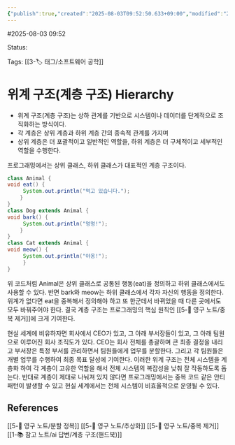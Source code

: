 ```yaml
---
{"publish":true,"created":"2025-08-03T09:52:50.633+09:00","modified":"2025-08-03T10:08:28.504+09:00","cssclasses":""}
---
```


#2025-08-03 09:52

Status: 

Tags: [[3-🏷️ 태그/소프트웨어 공학]]

# 위계 구조(계층 구조) Hierarchy

- 위계 구조(계층 구조)는 상하 관계를 기반으로 시스템이나 데이터를 단계적으로 조직화하는 방식이다. 
- 각 계층은 상위 계층과 하위 계층 간의 종속적 관계를 가지며
- 상위 계층은 더 포괄적이고 일반적인 역할을, 하위 계층은 더 구체적이고 세부적인 역할을 수행한다.

프로그래밍에서는 상위 클래스, 하위 클래스가 대표적인 계층 구조이다.
```java
class Animal {
void eat() {
     System.out.println("먹고 있습니다.");
	}
}
class Dog extends Animal {
void bark() {
     System.out.println("멍멍!");
	}
}
class Cat extends Animal {
void meow() {
     System.out.println("야옹!");
     }
}
```


위 코드처럼 Animal은 상위 클래스로 공통된 행동(eat)을 정의하고 하위 클래스에서도 사용할 수 있다. 반면 bark와 meow는 하위 클래스에서 각자 자신의 행동을 정의한다. 위계가 없다면 eat을 중복해서 정의해야 하고 또 한군데서 바뀌었을 때 다른 곳에서도 모두 바꿔주어야 한다. 결국 계층 구조는 프로그래밍의 핵심 원칙인 [[5-💎 영구 노트/중복 제거]]에 크게 기여한다.

현실 세계에 비유하자면 회사에서 CEO가 있고, 그 아래 부서장들이 있고, 그 아래 팀원으로 이루어진 회사 조직도가 있다. CEO는 회사 전체를 총괄하며 큰 최종 결정을 내리고 부서장은 특정 부서를 관리하면서 팀원들에게 업무를 분할한다. 그리고 각 팀원들은 개별 업무를 수행하여 최종 목표 달성에 기여한다. 이러한 위계 구조는 전체 시스템을 계층화 하여 각 계층이 고유한 역할을 해서 전체 시스템의 복잡성을 낮춰 잘 작동하도록 돕는다. 반대로 계층이 제대로 나눠져 있지 않다면 프로그래밍에서는 중복 코드 같은 안티 패턴이 발생할 수 있고 현실 세계에서는 전체 시스템이 비효율적으로 운영될 수 있다.

## References
 [[5-💎 영구 노트/분할 정복]]
 [[5-💎 영구 노트/추상화]]
 [[5-💎 영구 노트/중복 제거]]
 [[1-📚 참고 노트/ai 답변/계층 구조(핸드북)]]